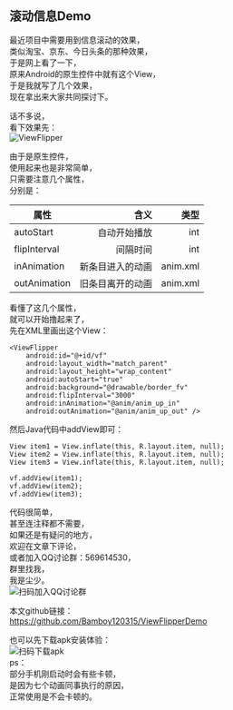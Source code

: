 ## 滚动信息Demo
  
最近项目中需要用到信息滚动的效果，  
类似淘宝、京东、今日头条的那种效果，  
于是网上看了一下，  
原来Android的原生控件中就有这个View，  
于是我就写了几个效果，    
现在拿出来大家共同探讨下。  
  
话不多说，  
看下效果先：  
![ViewFlipper](https://upload-images.jianshu.io/upload_images/6179866-c74264a89dab81a0.gif)

由于是原生控件，  
使用起来也是非常简单，  
只需要注意几个属性，  
分别是：  
  
| 属性           | 含义          | 类型      |
| ------------- |--------------:| --------:|
| autoStart     | 自动开始播放    |       int |
| flipInterval  | 间隔时间       |       int |
| inAnimation   | 新条目进入的动画 | anim.xml |
| outAnimation  | 旧条目离开的动画 | anim.xml |
  
看懂了这几个属性，  
就可以开始撸起来了，  
先在XML里画出这个View：

```
<ViewFlipper
	android:id="@+id/vf"
	android:layout_width="match_parent"
	android:layout_height="wrap_content"
	android:autoStart="true"
	android:background="@drawable/border_fv"
	android:flipInterval="3000"
	android:inAnimation="@anim/anim_up_in"
	android:outAnimation="@anim/anim_up_out" />
```
  
然后Java代码中addView即可：

```
View item1 = View.inflate(this, R.layout.item, null);
View item2 = View.inflate(this, R.layout.item, null);
View item3 = View.inflate(this, R.layout.item, null);

vf.addView(item1);
vf.addView(item2);
vf.addView(item3);
```
  
代码很简单，  
甚至连注释都不需要，  
如果还是有疑问的地方，  
欢迎在文章下评论，  
或者加入QQ讨论群：569614530，  
群里找我，  
我是尘少。  
![扫码加入QQ讨论群](https://img-blog.csdnimg.cn/20190312095824708.jpg?x-oss-process=image/watermark,type_ZmFuZ3poZW5naGVpdGk,shadow_10,text_aHR0cHM6Ly9ibG9nLmNzZG4ubmV0L2JhbWJveV8=,size_16,color_FFFFFF,t_70)
  
本文github链接：  
https://github.com/Bamboy120315/ViewFlipperDemo  
  
也可以先下载apk安装体验：  
![扫码下载apk](https://upload-images.jianshu.io/upload_images/6179866-3878748b46711c58.png?imageMogr2/auto-orient/strip%7CimageView2/2/w/1240)  
ps：  
部分手机刚启动时会有些卡顿，  
是因为七个动画同事执行的原因，  
正常使用是不会卡顿的。  
